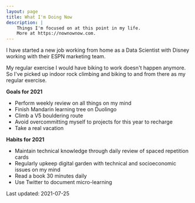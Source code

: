 ```yaml
---
layout: page
title: What I'm Doing Now
description: |
    Things I'm focused on at this point in my life.
    More at https://nownownow.com.
---
```


I have started a new job working from home as a Data Scientist with Disney
working with their ESPN marketing team.

My regular exercise I would have biking to work doesn't happen anymore. So I've
picked up indoor rock climbing and biking to and from there as my regular
exercise.

**Goals for 2021**

- Perform weekly review on all things on my mind
- Finish Mandarin learning tree on Duolingo
- Climb a V5 bouldering route
- Avoid overcommitting myself to projects for this year to recharge
- Take a real vacation

**Habits for 2021**

- Maintain technical knowledge through daily review of spaced repetition cards
- Regularly upkeep digital garden with technical and socioeconomic issues on my
  mind
- Read a book 30 minutes daily
- Use Twitter to document micro-learning

Last updated: 2021-07-25

